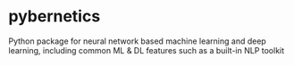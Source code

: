 # pybernetics
Python package for neural network based machine learning and deep learning, including common ML &amp; DL features such as a built-in NLP toolkit
